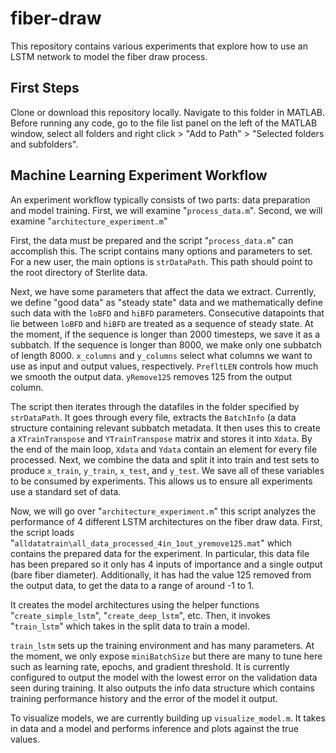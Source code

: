 # fiber-draw

This repository contains various experiments that explore how to use an LSTM network to model the fiber draw process.

## First Steps

Clone or download this repository locally. Navigate to this folder in MATLAB. Before running any code, go to the file list panel on the left of the MATLAB window, select all folders and right click > "Add to Path" > "Selected folders and subfolders".

## Machine Learning Experiment Workflow

An experiment workflow typically consists of two parts: data preparation and model training.
First, we will examine "`process_data.m`".
Second, we will examine "`architecture_experiment.m`"

First, the data must be prepared and the script "`process_data.m`" can accomplish this.
The script contains many options and parameters to set.
For a new user, the main options is `strDataPath`.
This path should point to the root directory of Sterlite data.

Next, we have some parameters that affect the data we extract.
Currently, we define "good data" as "steady state" data and we mathematically define such data with the `loBFD` and `hiBFD` parameters.
Consecutive datapoints that lie between `loBFD` and `hiBFD`  are treated as a sequence of steady state.
At the moment, if the sequence is longer than 2000 timesteps, we save it as a subbatch.
If the sequence is longer than 8000, we make only one subbatch of length 8000.
`x_columns` and `y_columns` select what columns we want to use as input and output values, respectively.
`PrefltLEN` controls how much we smooth the output data.
`yRemove125` removes 125 from the output column.

The script then iterates through the datafiles in the folder specified by `strDataPath`.
It goes through every file, extracts the `BatchInfo` (a data structure containing relevant subbatch metadata.
It then uses this to create a `XTrainTranspose` and `YTrainTranspose` matrix and stores it into `Xdata`.
By the end of the main loop, `Xdata` and `Ydata` contain an element for every file processed.
Next, we combine the data and split it into train and test sets to produce `x_train`, `y_train`, `x_test`, and `y_test`.
We save all of these variables to be consumed by experiments.
This allows us to ensure all experiments use a standard set of data.

Now, we will go over "`architecture_experiment.m`" this script analyzes the performance of 4 different LSTM architectures on the fiber draw data.
First, the script loads "`alldatatrain\all_data_processed_4in_1out_yremove125.mat`" which contains the prepared data for the experiment.
In particular, this data file has been prepared so it only has 4 inputs of importance and a single output (bare fiber diameter).
Additionally, it has had the value 125 removed from the output data, to get the data to a range of around -1 to 1.

It creates the model architectures using the helper functions "`create_simple_lstm`", "`create_deep_lstm`", etc.
Then, it invokes "`train_lstm`" which takes in the split data to train a model.

`train_lstm` sets up the training environment and has many parameters.
At the moment, we only expose `miniBatchSize` but there are many to tune here such as learning rate, epochs, and gradient threshold.
It is currently configured to output the model with the lowest error on the validation data seen during training.
It also outputs the info data structure which contains training performance history and the error of the model it output.

To visualize models, we are currently building up `visualize_model.m`.
It takes in data and a model and performs inference and plots against the true values.
